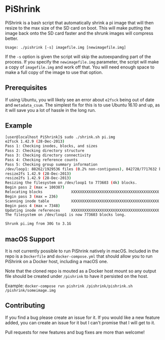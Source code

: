 # PiShrink #
PiShrink is a bash script that automatically shrink a pi image that will then resize to the max size of the SD card on boot. This will make putting the image back onto the SD card faster and the shrunk images will compress better.

`Usage: ./pishrink [-s] imagefile.img [newimagefile.img]`

If the `-s` option is given the script will skip the autoexpanding part of the process.  If you specify the `newimagefile.img` parameter, the script will make a copy of `imagefile.img` and work off that. You will need enough space to make a full copy of the image to use that option.

## Prerequisites ##
If using Ubuntu, you will likely see an error about `e2fsck` being out of date and `metadata_csum`. The simplest fix for this is to use Ubuntu 16.10 and up, as it will save you a lot of hassle in the long run.

## Example ##
```bash
[user@localhost PiShrink]$ sudo ./shrink.sh pi.img
e2fsck 1.42.9 (28-Dec-2013)
Pass 1: Checking inodes, blocks, and sizes
Pass 2: Checking directory structure
Pass 3: Checking directory connectivity
Pass 4: Checking reference counts
Pass 5: Checking group summary information
/dev/loop1: 88262/1929536 files (0.2% non-contiguous), 842728/7717632 blocks
resize2fs 1.42.9 (28-Dec-2013)
resize2fs 1.42.9 (28-Dec-2013)
Resizing the filesystem on /dev/loop1 to 773603 (4k) blocks.
Begin pass 2 (max = 100387)
Relocating blocks             XXXXXXXXXXXXXXXXXXXXXXXXXXXXXXXXXXXXXXXX
Begin pass 3 (max = 236)
Scanning inode table          XXXXXXXXXXXXXXXXXXXXXXXXXXXXXXXXXXXXXXXX
Begin pass 4 (max = 7348)
Updating inode references     XXXXXXXXXXXXXXXXXXXXXXXXXXXXXXXXXXXXXXXX
The filesystem on /dev/loop1 is now 773603 blocks long.

Shrunk pi.img from 30G to 3.1G
```

## macOS Support ##

It is not currently possible to run PiShrink natively in macOS. Included in the repo is a `Dockerfile` and `docker-compose.yml` that should allow you to run PiShrink on a Docker host, including a macOS one.

Note that the cloned repo is mouted as a Docker host mount so any output file should be created under `/pishrink` to have it persisted on the host.

Example: `docker-compose run pishrink /pishrink/pishrink.sh /pishrink/someimage.img`

## Contributing ##
If you find a bug please create an issue for it. If you would like a new feature added, you can create an issue for it but I can't promise that I will get to it.

Pull requests for new features and bug fixes are more than welcome!
